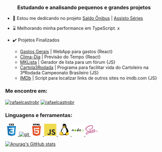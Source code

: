 <h3 align="center">Estudando e analisando pequenos e grandes projetos</h3>

- 🔭 Estou me dedicando no projeto [Saldo Ônibus](https://github.com/rafaelcastrobr/Saldo-Onibus) | [Assisto Séries](https://github.com/rafaelcastrobr/Assisto-series)

- ⌛ Melhorando minha performance em TypeScript. x
- ✔️ Projetos Finalizados 
  - [Gastos Gerais](https://github.com/rafaelcastrobr/gastos) | WebApp para gastos {React}
  - [Clima-Dia](https://github.com/rafaelcastrobr/clima-dia) | Previsão do Tempo {React}
  - [MKLista](https://github.com/rafaelcastrobr/list-mk) | Gerador de lista para um fórum {JS}
  - [Cartola3Rodada](https://github.com/rafaelcastrobr/Cartola-valorizacao) | Programa para facilitar vida do Cartoleiro na 3ªRodada Campeonato Brasileiro {JS}
  - [IMDb](https://github.com/rafaelcastrobr/links-IMDb) | Script para localizar links de outros sites no imdb.com {JS}

<h3 align="left">Me encontre em:</h3>
<p align="left">
<a href="https://linkedin.com/in/rafaelcastrobr" target="blank"><img align="center" src="https://raw.githubusercontent.com/rahuldkjain/github-profile-readme-generator/master/src/images/icons/Social/linked-in-alt.svg" alt="rafaelcastrobr" height="30" width="40" /></a>
<a href="https://instagram.com/rafaelcastrobr" target="blank"><img align="center" src="https://raw.githubusercontent.com/rahuldkjain/github-profile-readme-generator/master/src/images/icons/Social/instagram.svg" alt="rafaelcastrobr" height="30" width="40" /></a>
</p>

<h3 align="left">Linguagens e ferramentas:</h3>
<p align="left">  <a href="https://www.w3schools.com/css/" target="_blank" rel="noreferrer"> <img src="https://raw.githubusercontent.com/devicons/devicon/master/icons/css3/css3-original-wordmark.svg" alt="css3" width="40" height="40"/> </a> <a href="https://git-scm.com/" target="_blank" rel="noreferrer"> <img src="https://www.vectorlogo.zone/logos/git-scm/git-scm-icon.svg" alt="git" width="40" height="40"/> </a> <a href="https://www.w3.org/html/" target="_blank" rel="noreferrer"> <img src="https://raw.githubusercontent.com/devicons/devicon/master/icons/html5/html5-original-wordmark.svg" alt="html5" width="40" height="40"/> </a> <a href="https://developer.mozilla.org/en-US/docs/Web/JavaScript" target="_blank" rel="noreferrer"> <img src="https://raw.githubusercontent.com/devicons/devicon/master/icons/javascript/javascript-original.svg" alt="javascript" width="40" height="40"/> </a> <a href="https://www.linux.org/" target="_blank" rel="noreferrer"> <img src="https://raw.githubusercontent.com/devicons/devicon/master/icons/linux/linux-original.svg" alt="linux" width="40" height="40"/> </a> <a href="https://nodejs.org" target="_blank" rel="noreferrer"> <img src="https://raw.githubusercontent.com/devicons/devicon/master/icons/nodejs/nodejs-original-wordmark.svg" alt="nodejs" width="40" height="40"/> </a> <a href="https://sass-lang.com" target="_blank" rel="noreferrer"> <img src="https://raw.githubusercontent.com/devicons/devicon/master/icons/sass/sass-original.svg" alt="sass" width="40" height="40"/> </a> </p>

[![Anurag's GitHub stats](https://github-readme-stats.vercel.app/api?username=rafaelcastrobr)](https://github.com/anuraghazra/github-readme-stats)
